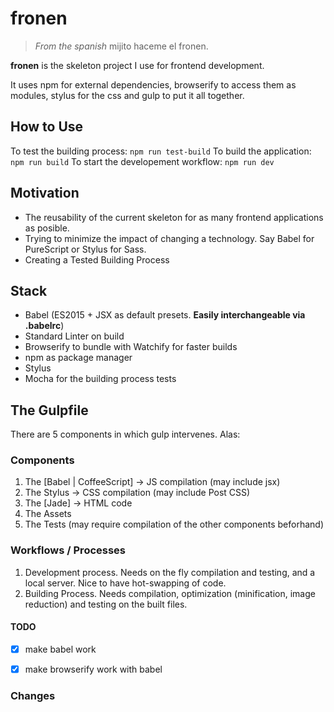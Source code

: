 # fronen

> _From the spanish_ mijito haceme el fronen.

__fronen__ is the skeleton project I use for frontend development.

It uses npm for external dependencies, browserify to access them as modules,
stylus for the css and gulp to put it all together.

## How to Use

To test the building process: `npm run test-build`
To build the application: `npm run build`
To start the developement workflow: `npm run dev`

## Motivation

* The reusability of the current skeleton for as many frontend applications as posible.
* Trying to minimize the impact of changing a technology. Say Babel for PureScript or Stylus for Sass.
* Creating a Tested Building Process

## Stack

* Babel (ES2015 + JSX as default presets. __Easily interchangeable via .babelrc__)
* Standard Linter on build
* Browserify to bundle with Watchify for faster builds
* npm as package manager
* Stylus
* Mocha for the building process tests

## The Gulpfile

There are 5 components in which gulp intervenes. Alas:

### Components

1. The [Babel | CoffeeScript] -> JS compilation (may include jsx)
2. The Stylus -> CSS compilation (may include Post CSS)
3. The [Jade] -> HTML code
4. The Assets
5. The Tests (may require compilation of the other components beforhand)

### Workflows / Processes

1. Development process. Needs on the fly compilation and testing, and a local server. Nice to have hot-swapping of code.
2. Building Process. Needs compilation, optimization (minification, image reduction) and testing on the built files.


#### TODO
- [x] make babel work
- [x] make browserify work with babel


### Changes
